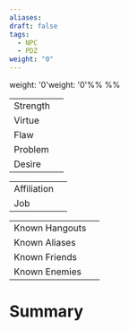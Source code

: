 ```yaml
---
aliases: 
draft: false
tags:
  - NPC
  - PDZ
weight: "0"
---
```

weight: '0'weight: '0'%%
%%

|                                      |     |
| ------------------------------------ | --- |
| <span class="leftTH">Strength</span> |     |
| <span class="leftTH">Virtue</span>   |     |
| <span class="leftTH">Flaw</span>     |     |
| <span class="leftTH">Problem</span>  |     |
| <span class="leftTH">Desire</span>   |     |

|                |     |
| -------------- | --- |
| <span class="leftTH">Affiliation</span>    |     |
| <span class="leftTH">Job</span>            |     |

|                |     |
| -------------- | --- |
| <span class="leftTH">Known Hangouts</span> |     |
| <span class="leftTH">Known Aliases</span>  |     |
| <span class="leftTH">Known Friends</span>  |     |
| <span class="leftTH">Known Enemies</span>  |     |
# Summary
